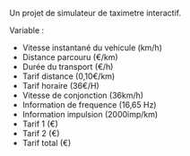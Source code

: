 Un projet de simulateur de taximetre interactif.

Variable :

- Vitesse instantané du vehicule (km/h)
- Distance parcouru (€/km)
- Durée du transport (€/h)
- Tarif distance (0,10€/km)
- Tarif horaire (36€/H)
- Vitesse de conjonction (36km/h)
- Information de frequence (16,65 Hz)
- Information impulsion (2000imp/km)
- Tarif 1 (€)
- Tarif 2 (€)
- Tarif total (€)

